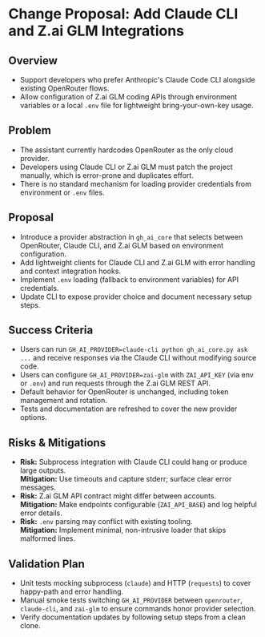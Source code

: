 # Change Proposal: Add Claude CLI and Z.ai GLM Integrations

## Overview
- Support developers who prefer Anthropic's Claude Code CLI alongside existing OpenRouter flows.
- Allow configuration of Z.ai GLM coding APIs through environment variables or a local `.env` file for lightweight bring-your-own-key usage.

## Problem
- The assistant currently hardcodes OpenRouter as the only cloud provider.
- Developers using Claude CLI or Z.ai GLM must patch the project manually, which is error-prone and duplicates effort.
- There is no standard mechanism for loading provider credentials from environment or `.env` files.

## Proposal
- Introduce a provider abstraction in `gh_ai_core` that selects between OpenRouter, Claude CLI, and Z.ai GLM based on environment configuration.
- Add lightweight clients for Claude CLI and Z.ai GLM with error handling and context integration hooks.
- Implement `.env` loading (fallback to environment variables) for API credentials.
- Update CLI to expose provider choice and document necessary setup steps.

## Success Criteria
- Users can run `GH_AI_PROVIDER=claude-cli python gh_ai_core.py ask ...` and receive responses via the Claude CLI without modifying source code.
- Users can configure `GH_AI_PROVIDER=zai-glm` with `ZAI_API_KEY` (via env or `.env`) and run requests through the Z.ai GLM REST API.
- Default behavior for OpenRouter is unchanged, including token management and rotation.
- Tests and documentation are refreshed to cover the new provider options.

## Risks & Mitigations
- **Risk:** Subprocess integration with Claude CLI could hang or produce large outputs.  
  **Mitigation:** Use timeouts and capture stderr; surface clear error messages.
- **Risk:** Z.ai GLM API contract might differ between accounts.  
  **Mitigation:** Make endpoints configurable (`ZAI_API_BASE`) and log helpful error details.
- **Risk:** `.env` parsing may conflict with existing tooling.  
  **Mitigation:** Implement minimal, non-intrusive loader that skips malformed lines.

## Validation Plan
- Unit tests mocking subprocess (`claude`) and HTTP (`requests`) to cover happy-path and error handling.
- Manual smoke tests switching `GH_AI_PROVIDER` between `openrouter`, `claude-cli`, and `zai-glm` to ensure commands honor provider selection.
- Verify documentation updates by following setup steps from a clean clone.
